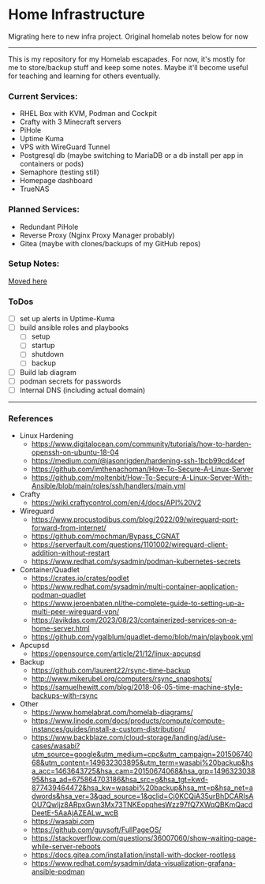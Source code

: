 # Home Infrastructure

Migrating here to new infra project.  Original homelab notes below for now

---

This is my repository for my Homelab escapades.  For now, it's mostly for me to store/backup stuff and keep some notes.  Maybe it'll become useful for teaching and learning for others eventually.

### Current Services:
- RHEL Box with KVM, Podman and Cockpit
- Crafty with 3 Minecraft servers
- PiHole
- Uptime Kuma
- VPS with WireGuard Tunnel
- Postgresql db (maybe switching to MariaDB or a db install per app in containers or pods)
- Semaphore (testing still)
- Homepage dashboard
- TrueNAS

### Planned Services:
- Redundant PiHole
- Reverse Proxy (Nginx Proxy Manager probably)
- Gitea (maybe with clones/backups of my GitHub repos)

### Setup Notes:
[Moved here](docs/overview.md)

### ToDos
- [ ] set up alerts in Uptime-Kuma
- [ ] build ansible roles and playbooks
  - [ ] setup
  - [ ] startup
  - [ ] shutdown
  - [ ] backup
- [ ] Build lab diagram
- [ ] podman secrets for passwords
- [ ] Internal DNS (including actual domain)

---

### References
- Linux Hardening
  - https://www.digitalocean.com/community/tutorials/how-to-harden-openssh-on-ubuntu-18-04
  - https://medium.com/@jasonrigden/hardening-ssh-1bcb99cd4cef
  - https://github.com/imthenachoman/How-To-Secure-A-Linux-Server
  - https://github.com/moltenbit/How-To-Secure-A-Linux-Server-With-Ansible/blob/main/roles/ssh/handlers/main.yml
- Crafty
  - https://wiki.craftycontrol.com/en/4/docs/API%20V2
- Wireguard
  - https://www.procustodibus.com/blog/2022/09/wireguard-port-forward-from-internet/
  - https://github.com/mochman/Bypass_CGNAT
  - https://serverfault.com/questions/1101002/wireguard-client-addition-without-restart
  - https://www.redhat.com/sysadmin/podman-kubernetes-secrets
- Container/Quadlet
  - https://crates.io/crates/podlet
  - https://www.redhat.com/sysadmin/multi-container-application-podman-quadlet
  - https://www.jeroenbaten.nl/the-complete-guide-to-setting-up-a-multi-peer-wireguard-vpn/
  - https://avikdas.com/2023/08/23/containerized-services-on-a-home-server.html
  - https://github.com/ygalblum/quadlet-demo/blob/main/playbook.yml
- Apcupsd
  - https://opensource.com/article/21/12/linux-apcupsd
- Backup
  - https://github.com/laurent22/rsync-time-backup
  - http://www.mikerubel.org/computers/rsync_snapshots/
  - https://samuelhewitt.com/blog/2018-06-05-time-machine-style-backups-with-rsync
- Other
  - https://www.homelabrat.com/homelab-diagrams/
  - https://www.linode.com/docs/products/compute/compute-instances/guides/install-a-custom-distribution/
  - https://www.backblaze.com/cloud-storage/landing/ad/use-cases/wasabi?utm_source=google&utm_medium=cpc&utm_campaign=20150674068&utm_content=149632303895&utm_term=wasabi%20backup&hsa_acc=1463643725&hsa_cam=20150674068&hsa_grp=149632303895&hsa_ad=675864703186&hsa_src=g&hsa_tgt=kwd-877439464472&hsa_kw=wasabi%20backup&hsa_mt=p&hsa_net=adwords&hsa_ver=3&gad_source=1&gclid=Cj0KCQiA35urBhDCARIsAOU7Qwljz8ARpxGwn3Mx73TNKEopqhesWzz97fQ7XWqQBKmQacdDeetE-5AaAjAZEALw_wcB
  - https://wasabi.com
  - https://github.com/guysoft/FullPageOS/
  - https://stackoverflow.com/questions/36007060/show-waiting-page-while-server-reboots
  - https://docs.gitea.com/installation/install-with-docker-rootless
  - https://www.redhat.com/sysadmin/data-visualization-grafana-ansible-podman